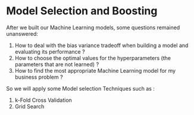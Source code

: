 # Model Selection and Boosting
After we built our Machine Learning models, some questions remained unanswered:

1. How to deal with the bias variance tradeoff when building a model and evaluating its performance ?
2. How to choose the optimal values for the hyperparameters (the parameters that are not learned) ?
3.  How to find the most appropriate Machine Learning model for my business problem ?<br>

So we will apply some Model selection Techniques such as :
1. k-Fold Cross Validation
2. Grid Search
